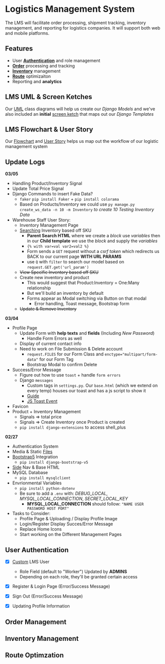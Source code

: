 # Logistics Management System 

The LMS will facilitate order processing, shipment tracking, inventory management, and reporting for logistics companies. It will support both web and mobile platforms.


## Features 
- User [**Authentication**](#user-authentication) and role management 
- [**Order**](#order-management) processing and tracking 
- [**Inventory**](#inventory-management) management 
- [**Route**](#route-optimzation) optimizaiton 
- Reporting and **analytics**

## LMS UML & Screen Ketches 

Our [UML](UML%20&%20Sketches/lms_uml.PNG) class diagrams will help us create our *Django Models* and we've also included an **initial** [screen ketch](UML%20&%20Sketches/lms_sketch.png) that maps out our *Django Templates* 

## LMS Flowchart & User Story 

Our [Flowchart](flowchart_&_usecase/TekBasic_-_Flowchart.jpg) and [User Story](flowchart_&_usecase/tek_basic_LMS_spreadsheet.png) helps us map out the workflow of our logistic management system 

## Update Logs 
**03/05**
- Handling Product/Inventory Signal 
- Update Total Price Signal 
- Django Commands to insert Fake Data?
  - `faker` `pip install Faker` + `pip install colorama`
  - Based on Products/Inventory we could use `py manage.py create_ws_data -n 10 -m Inventory` *to create 10 Testing Inventory Data* 
- Warehouse Staff User Story:
  -  Inventory Management Page 
  -  [Searching](https://learndjango.com/tutorials/django-search-tutorial) Inventory based off SKU 
     - **Parent Search HTML** where we create a *block* use *variables* then in our **Child template** we use the *block* and supply the *variables*
     - `{% with var=val var2=val2 %}`  
     - Form sends a `GET` request without a *csrf token* which redirects us BACK to our current page **WITH URL PARAMS**
     - use `Q` with `filter` to search our model based on `request.GET.get('url_param')`   
  - ~~View Specific Inventory based off SKU~~
  -  Create new inventory and product
     - This would suggest that Product:Inventory = One:Many relationship 
     - But we'll build an inventory by default   
     - Forms appear as Modal switching via Button on that modal 
       - Error handling, Toast message, Bootstrap form  
  -  ~~Update & Remove Inventory~~


**03/04** 
  - Profile Page 
    - Update Form with **help texts** and **fields** (Including *New Password*)
      - Handle Form Errors as well 
    - Display of current contact info 
    - Need to work on File Submission & Delete account 
      - `request.FILES` for our Form Class and `enctype="multipart/form-data"` for our Form Tag  
      - Bootstrap Modal to confirm Delete
  - Success/Error Message 
    - Figure out how to use `toast` + handle `form errors` 
    - Django `messages`
      - Custom tags in `settings.py`. Our `base.html` (which we extend on every temp) houses our toast and has a js script to show it 
      - [Guide](https://stackoverflow.com/questions/67044129/django-messages-bootstrap-toast-how-to-make-it-work)
      - [JS Toast Event](https://joshkaramuth.com/blog/django-messages-toast-htmx/)
  - Favicon
  - Product + Inventory Management 
    - Signals => total price 
    - Signals => Create Inventory once Product is created  
    - `pip install django-extensions` to access shell_plus

**02/27**
  - Authentication System 
  - Media & Static [Files](https://dev.to/emiloju/how-to-handle-media-uploads-in-django-1kpc) 
  - [Bootstrap5](https://www.w3schools.com/django/django_add_bootstrap5.php) Integration 
    - `pip install django-bootstrap-v5` 
  - [Side](https://dev.to/codeply/bootstrap-5-sidebar-examples-38pb) Nav & Base HTML 
  - MySQL Database 
    - `pip install mysqlclient` 
  - Envrionmental Variables
    - `pip install python-dotenv` 
    - Be sure to add a `.env` with: *DEBUG_LOCAL*, *MYSQL_LOCAL_CONNECTION*, *SECRET_LOCAL_KEY*
      - **MYSQL_LOCAL_CONNECTION** should follow: `"NAME USER PASSWORD HOST PORT"`
  - Tasks to Consider:
    - Profile Page & Uploading / Display Profile Image 
    - Login/Register Display Succes/Error Message
    - Replace Home Icons 
    - Start working on the Different Management Pages 


## User Authentication 
- [x] [Custom](https://dev.to/earthcomfy/getting-started-custom-user-model-5hc) LMS User
  - Role Field (default to "Worker") Updated by **ADMINS**
  - Depending on each role, they'll be granted certain access     
- [x] Register & Login Page (Error/Success Message)
- [x] Sign Out (Error/Success Message)
- [x] Updating Profile Information 


## Order Management 

## Inventory Management 

## Route Optimzation 